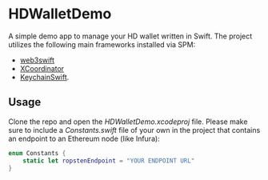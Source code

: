 # HDWalletDemo
A simple demo app to manage your HD wallet written in Swift. The project utilizes the following main frameworks installed via SPM:
- [web3swift](https://github.com/skywinder/web3swift)
- [XCoordinator](https://github.com/quickbirdstudios/XCoordinator)
- [KeychainSwift](https://github.com/evgenyneu/keychain-swift).

## Usage
Clone the repo and open the *HDWalletDemo.xcodeproj* file. Please make sure to include a *Constants.swift* file of your own in the project that contains an endpoint to an Ethereum node (like Infura):
```swift
enum Constants {
    static let ropstenEndpoint = "YOUR ENDPOINT URL"
}
```

